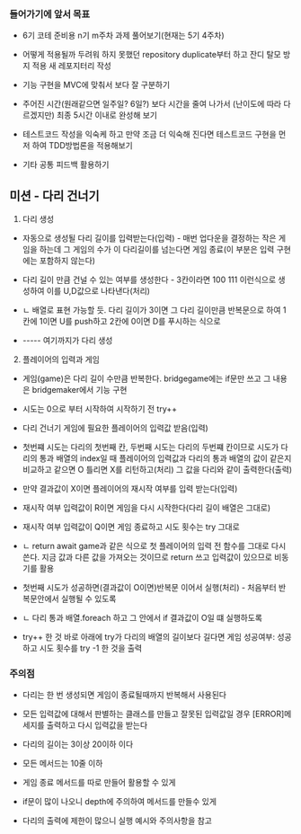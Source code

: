 ### 들어가기에 앞서 목표

- 6기 코테 준비용 n기 m주차 과제 풀어보기(현재는 5기 4주차)

- 어떻게 적용될까 두려워 하지 못했던 repository duplicate부터 하고 잔디 탈모 방지 적용 새 레포지터리 작성

- 기능 구현을 MVC에 맞춰서 보다 잘 구분하기

- 주어진 시간(원래같으면 일주일? 6일?) 보다 시간을 줄여 나가서 (난이도에 따라 다르겠지만) 최종 5시간 이내로 완성해 보기

- 테스트코드 작성을 익숙케 하고 만약 조금 더 익숙해 진다면 테스트코드 구현을 먼저 하여 TDD방법론을 적용해보기

- 기타 공통 피드백 활용하기

## 미션 - 다리 건너기

1. 다리 생성

- 자동으로 생성될 다리 길이를 입력받는다(입력) - 매번 업다운을 결정하는 작은 게임을 하는데 그 게임의 수가 이 다리길이를 넘는다면 게임 종료(이 부분은 입력 구현에는 포함하지 않는다)

- 다리 길이 만큼 건널 수 있는 여부를 생성한다 - 3칸이라면 100 111 이런식으로 생성하여 이를 U,D값으로 나타낸다(처리)

- ㄴ 배열로 표현 가능할 듯. 다리 길이가 3이면 그 다리 길이만큼 반복문으로 하여 1칸에 1이면 U를 push하고 2칸에 0이면 D를 푸시하는 식으로
- ----- 여기까지가 다리 생성

2. 플레이어의 입력과 게임

- 게임(game)은 다리 길이 수만큼 반복한다. bridgegame에는 if문만 쓰고 그 내용은 bridgemaker에서 기능 구현

- 시도는 0으로 부터 시작하여 시작하기 전 try++ 

- 다리 건너기 게임에 필요한 플레이어의 입력값 받음(입력)

- 첫번쨰 시도는 다리의 첫번째 칸, 두번째 시도는 다리의 두번쨰 칸이므로 시도가 다리의 통과 배열의 index일 때 플레이어의 입력값과 다리의 통과 배열의 값이 같은지 비교하고 같으면 O 틀리면 X를 리턴하고(처리) 그 값을 다리와 같이 출력한다(출력)

- 만약 결과값이 X이면 플레이어의 재시작 여부를 입력 받는다(입력)

- 재시작 여부 입력값이 R이면 게임을 다시 시작한다(다리 길이 배열은 그대로) 

- 재시작 여부 입력값이 Q이면 게임 종료하고 시도 횟수는 try 그대로

- ㄴ return await game과 같은 식으로 첫 플레이어의 입력 전 함수를 그대로 다시 쓴다. 지금 값과 다른 값을 가져오는 것이므로 return 쓰고 입력값이 있으므로 비동기를 활용

- 첫번째 시도가 성공하면(결과값이 O이면)반복문 이어서 실행(처리) - 처음부터 반복문안에서 실행될 수 있도록

- ㄴ 다리 통과 배열.foreach 하고 그 안에서 if 결과값이 O일 떄 실행하도록

- try++ 한 것 바로 아래에 try가 다리의 배열의 길이보다 길다면 게임 성공여부: 성공 하고 시도 횟수를 try -1 한 것을 출력


### 주의점

- 다리는 한 번 생성되면 게임이 종료될때까지 반복해서 사용된다

- 모든 입력값에 대해서 판별하는 클래스를 만들고 잘못된 입력값일 경우 [ERROR]메세지를 출력하고 다시 입력값을 받는다

- 다리의 길이는 3이상 20이하 이다

- 모든 메서드는 10줄 이하

- 게임 종료 메서드를 따로 만들어 활용할 수 있게

- if문이 많이 나오니 depth에 주의하여 메서드를 만들수 있게

- 다리의 출력에 제한이 많으니 실행 예시와 주의사항을 참고